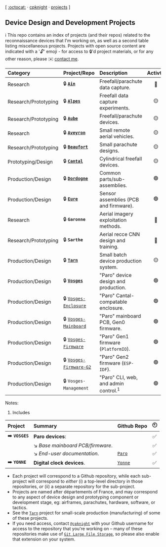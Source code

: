 <!-- --------------------------------------------------------------------------------------- -->
[ [:octocat:](https://github.com) &middot; [cpknight](https://github.com/cpknight) &middot; [projects](/) ]
<!-- --------------------------------------------------------------------------------------- -->

## Device Design and Development Projects

:information_source: This repo contains an index of projects (and their repos) related to the reconnaissance devices that I'm working on, as well as a second table listing miscellaneous projects. Projects with open source content are indicated with a ':unlock:' emoji - for access to :lock:'d project materials, or for any other reason, please :envelope: [contact me](mailto:chris@cpknight.io).  
  
| Category                | Project/Repo                                                                        | Description                            | Activty          |    
| :---------------------- | :---------------------------------------------------------------------------------- | :------------------------------------- | :--------------: | 
| Research                | :lock: [**`Ain`**](https://github.com/cpknight/Ain)                                 | Freefall/parachute data capture.       | :red_circle:     | 
| Research/Prototyping    | :lock: [**`Alpes`**](https://github.com/cpknight/Alpes)                             | Freefall data capture experiments.     | :yellow_circle:  |  
| Research/Prototyping    | :lock: [**`Aube`**](https://github.com/cpknight/Aube)                               | Freefall/parachute devices.            | :yellow_circle:  |
| Research                | :lock: [**`Aveyron`**](https://github.com/cpknight/Aveyron)                         | Small remote aerial vehicles.          | :yellow_circle:  |
| Research/Prototyping    | :lock: [**`Beaufort`**](https://github.com/cpknight/Beaufort)                       | Small parachute designs.               | :yellow_circle:  |
| Prototyping/Design      | :lock: [**`Cantal`**](https://github.com/cpknight/Cantal)                           | Cylindrical freefall devices.          | :yellow_circle:  |
| Production/Design       | :lock: [**`Dordogne`**](https://github.com/cpknight/Dordogne)                       | Common parts/sub-assemblies.           | :green_circle:   |
| Production/Design       | :lock: [**`Eure`**](https://github.com/cpknight/Eure)                               | Sensor assemblies (PCB and firmware).  | :green_circle:   |
| Research                | :lock: **`Garonne`**                                                                | Aerial imagery exploitation methods.   | :red_circle:     |  
| Research/Prototyping    | :lock: **`Sarthe`**                                                                 | Aerial recce CNN design and training.  | :red_circle:     |
| Production/Design       | :lock: [**`Tarn`**](https://github.com/cpknight/Tarn)                               | Small batch device production system.  | :yellow_circle:  |
| Production/Design       | :lock: [**`Vosges`**](https://github.com/cpknight/Vosges)                           | "Paro" device design and production.   | :green_circle:   |
| Production/Design       | :lock: [`Vosges-Enclosure`](https://github.com/cpknight/Vosges-Enclosure)           | "Paro" Cantal-compatable enclosure.    | :green_circle:   |
| Production/Design       | :lock: [`Vosges-Mainboard`](https://github.com/cpknight/Vosges-Mainboard)           | "Paro" mainboard PCB, Gen0 firmware.   | :green_circle:   |
| Production/Design       | :lock: [`Vosges-Firmware`](https://github.com/cpknight/Vosges-Firmware)             | "Paro" Gen1 firmware (`PlatformIO`).   | :green_circle:   |
| Production/Design       | :lock: [`Vosges-Firmware-G2`](https://github.com/cpknight/Vosges-Firmware-G2)       | "Paro" Gen2 firmware (`ESP-IDF`).      | :green_circle:   |
| Production/Design       | :lock: `Vosges-Management`                                                          | "Paro" CLI, web, and admin control.<sup>1</sup> | :green_circle: |


Notes:
1. Includes 



| Project         | Summary                                                         | Github Repo                                                         | :clock10: |
| :----------- | :-------------------------------------------------------------- | :------------------------------------------------------------------ | :----: |
| :arrow_right: **`VOSGES`** | **Paro devices**: |  | :white_check_mark: |
| | :arrow_lower_right: _Base mainboard PCB/firmware_. |  | :white_check_mark: |
| | :arrow_lower_right: _End-user documentation_. | [`Paro`](https://github.com/cpknight/Paro) | :white_check_mark: |
| :arrow_right: **`YONNE`** | **Digital clock devices**. | [`Yonne`](https://github.com/cpknight/Yonne) | :white_check_mark: |

- Each project will correspond to a Github repository, while each sub-project will correspond to _either_ (i) a top-level directory in those repositories, _or_ (ii) a separate repository for the sub-project. 
- Projects are named after départements of France, and may correspond to any aspect of device design and prototyping component or development stage, eg: airframes, parachutes, hardware, software, or tactics.
- See the [`Tarn`](https://github.com/cpknight/Tarn) project for small-scale production (manufacturing) of some of these projects. 
- If you need access, contact [`@cpknight`](https://github.com/cpknight) with your Github username for access to the repository that you're working on – many of these repositories make use of [`Git Large File Storage`](https://git-lfs.github.com/), so please also enable that extension on your system. 

<!-- OLD INDEX:

| :arrow_right: **`PROJECT AIN`** | **Freefall/parachute data capture devices (500g)**: | [`Ain`](https://github.com/cpknight/Ain) |
| :black_small_square: `Ain-0.1`    | _Cardboard RPi freefall state machine: data capture._ | 
| :black_small_square: `Ain-0.1arp` | _Freefall state machine: Arduino RP2040 (Pico) port._ |
| :black_small_square: `Ain-0.3`    | _Cardboard RPi freefall state machine: servo chute deployment._ |
| :black_small_square: |  |  |
| :arrow_right: **`PROJECT ALPES`**  | **Freefall data capture devices (100g)**: | [`Alpes`](https://github.com/cpknight/Alpes) |
| :black_small_square: `Alpes-0.1` | _Materials and structure concept test (RPi Zero simulated payload)._ |
| :black_small_square: |  |  |
| :arrow_right: **`PROJECT AUBE`** | **Freefall/parachute aerial recce payload devices (500g)**: | [`Aube`](https://github.com/cpknight/Aube) |
| :black_small_square: `Aube-0.1` | _Static chute foil tape cardboard construction wtih digital camera payload._ |
| :black_small_square: `Aube-0.3` | _Static chute cardboard construction with RPi RF data capture payload. (Aube 0.5 Freefall State Machine forked from Ain 0.1)._ |
| :black_small_square: `Aube-0.5` | _Static chute foamcore construction with RPi sensor data capture payload. (Aube 0.5 Freefall State Machine forked from Ain 0.3)._ |
| :black_small_square: `Aube-0.7` | _Integrated chute deployment with RPi control and sensor payload._ |
| :black_small_square: |  |  |
| :arrow_right: **`PROJECT AVEYRON`** | **Flying wing autonomous aerial vehicles.**: | [`Aveyron`](https://github.com/cpknight/Aveyron) |
| :black_small_square: `Aveyron-0.1-X1a` | _Micro RPAS flight demonstrator I (Micro Flying Wing; 250g)_ |
| :black_small_square: `Aveyron-0.1-X1b` | _Micro RPAS flight demonstrator I (Micro Gliding Wing; 250g)_ |
| :black_small_square: `Aveyron-0.1-X2` | _Micro RPAS flight demonstrator I (Mini Flying Wing; 280g)_ |
| :black_small_square: `Aveyron-0.1-X3` | _RPAS flight demonstrator (Stable Mini Airfoil; 350g)_ |
| :black_small_square: `Aveyron-1.0ɑ` | _Autonomous ground-launch Flying Wing with integrated Cantal payload bay._ |
| :black_small_square: `Aveyron-1.0β` | _Autonomous ground-launch Flying Wing, initial production kit._ |
| :black_small_square: |  |  |
| :arrow_right: **`PROJECT BEAUFORT`** | **Small parachutes and deployment devices**: | [`Beaufort`](https://github.com/cpknight/Beaufort)  |
| :black_small_square: `Beaufort-02.01` | _Plastic bag parachute_ |
| :black_small_square: `Beaufort-02.02` | _Plastic and tulle parachute_ |
| :black_small_square: `Beaufort-03.01` | _Small chute deployment bag_ |
| :black_small_square: `Beaufort-03.03` | _0.75m round ripstop nylon parachute_ |
| :black_small_square: `Beaufort-03.05` | _1m cruciform ripstop nylon parachute_ |
| :black_small_square: `Beaufort-90.01` | _1m ram air parachute (3rd party design-build) tests_ |
| :black_small_square: |  |  |
| :arrow_right: **`PROJECT CANTAL`** | **Cylindrical freefall devices; integrated parachutes/payloads (250g)**: | [`Cantal`](https://github.com/cpknight/Cantal) |
| :black_small_square: `Cantal-0.1` | _Materials and structure test (Beaufort 03.03 chute, no payload)_ |
| :black_small_square: `Cantal-0.3` | _Small diameter materials and structure test (no chute, no payload)_ |
| :black_small_square: `Cantal-0.5` | _185mm diameter cylindrical payload enclosure (static chute)_ |
| :black_small_square: `Cantal-1.0` | _185mm payload enclosure and reference payload design_ |
| :black_small_square: `Cantal-1.5` | _185mm payload enclosure and reference payload design_ |
| :black_small_square: `Cantal-1.6` | _185mm payload enclosure and reference payload design_ |
| :black_small_square: |  |  |
| :arrow_right: **`PROJECT DORDOGNE`** | **Common Sub-Assemblies and Parts** to other projects. | [`Dordogne`](https://github.com/cpknight/Dordogne) |
| :arrow_right: **`PROJECT GARONNE`** | **ISRbot autonomous aerial imagery exploitation platform**: | [`Garonne`](https://github.com/cpknight/Garonne) |
| :black_small_square: `Garonne-0.1` | _ISRbot platform designs._ | |
| :black_small_square: `Garonne-0.5` | _ISRbot exploitation software demonstrator I._ | |
| :black_small_square: `Garonne-0.6` | _ISRbot exploitation software demonstrator II._ | |
| :black_small_square: `Garonne-Exp` | _Experimental algorithms and processing._ | [`PAR-Garonne-Experimental`](https://github.com/cpknight/PAR-Garonne-Experimental) |
| :black_small_square: |  |  |
| :arrow_right: **`PROJECT SARTHE`** | **Aerial Recce Convolutional Neural Networks (CNNs)**: | [`Sarthe`](https://github.com/cpknight/Sarthe) |
| :black_small_square: `Sarthe-NN04` | Recognition/detection of roads, vehicles, intersections (Oblique EO/rgb; 10cm to 1m GSD). | [`Sarthe-PAR-04`](https://github.com/cpknight/Sarthe-PAR-04) |
| :black_small_square: `Sarthe-NN05` | Recognition/detection of roads, vehicles, intersections (Vertical EO/rgb; 10cm to 1m GSD). | [`Sarthe-PAR-05`](https://github.com/cpknight/Sarthe-PAR-05) |
| :black_small_square: `Sarthe-NN06` | Recognition/detection of combatant/non-combatant items of interest (Oblique EO/rgb 10cm to 50cm GSD). | [`Sarthe-PAR-06`](https://github.com/cpknight/Sarthe-PAR-06) |
| :black_small_square: `Sarthe-NN07` | Recognition/detection of combatant/non-combatant items of interest (Vertical EO/rgb 50cm to 1m GSD). | [`Sarthe-PAR-07`](https://github.com/cpknight/Sarthe-PAR-07) |
| :black_small_square: `Sarthe-NN08` | Recognition/detection of downed aircraft from sub-optimal data (Vertical EO/rgb 50cm to 1m GSD). | [`Sarthe-PAR-08`](https://github.com/cpknight/Sarthe-PAR-08) |
| :black_small_square: `Sarthe-NN09` | Detection of active wildfires (Vertical EO/rgb 50cm to 1m GSD). | [`Sarthe-PAR-09`](https://github.com/cpknight/Sarthe-PAR-09) |
| :black_small_square: `Sarthe-NN0B` | Recognition/detection of pipelines, compressor stations, extraction sites (Vertical EO/rgb 10cm to 1m GSD). | [`Sarthe-PAR-0B`](https://github.com/cpknight/Sarthe-PAR-0B) |
| :black_small_square: `Sarthe-NN0C` | Recognition/detection of transmission lines, generating stations, substations (Vertical EO/rgb 10cm to 1m GSD). | [`Sarthe-PAR-0C`](https://github.com/cpknight/Sarthe-PAR-0C) |
| :black_small_square: `Sarthe-NN0E` | Recognition/detection for active wildfire operations (Vertical EO/rgb 10cm to 1m GSD). | [`Sarthe-PAR-0E`](https://github.com/cpknight/Sarthe-PAR-0E) |
| :black_small_square: `Sarthe-NN0F` | Recognition/detection of "built" infrastructure in wilderness locations (Oblique EO/rgb 10cm to 50cm GSD). | [`Sarthe-PAR-0F`](https://github.com/cpknight/Sarthe-PAR-0F) |
| :black_small_square: `Sarthe-NN10` | Recognition/detection of built aircraft landing sites (Vertical EO/rgb 10cm to 50cm GSD). | [`PAR-Sarthe-NN10`](https://github.com/cpknight/PAR-Sarthe-NN10) |
| :black_small_square: |  |  |
| :arrow_right: **`PROJECT TARN`** | **Small Scale Manufacturing**: Production Systems and Logistics. | [`Tarn`](https://github.com/cpknight/Tarn) |
| :arrow_right: **`PROJECT VOSGES`** | **Paro MVP Payload Devices**: | [`Vosges`](https://github.com/cpknight/Vosges) |
| :black_small_square: `Vosges-Mainboard` | Base mainboard pcb and firmware with ESP32-CAM. | [`PARO-Vosges-Mainboard`](https://github.com/cpknight/PARO-Vosges-Mainboard) |
| :black_small_square: `Vosges-Case` | Case 3D Design. | [`PARO-Vosges-Case`](https://github.com/cpknight/PARO-Vosges-Case) |
| :black_small_square: `Paro` | End-User Documentation. | [`Paro`](https://github.com/cpknight/Paro) |
| :black_small_square: |  |  |
| :arrow_right: **`PROJECT YONNE`** | **GNSS Clock Devices** | [`Yonne`](https://github.com/cpknight/Yonne) |
| :black_small_square: |  |  |

-->



